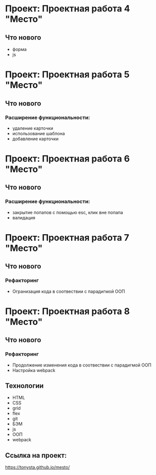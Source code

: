 # Проект: Проектная работа 4 "Место"

## Что нового

- форма
- js

# Проект: Проектная работа 5 "Место"

## Что нового

### Расширение функциональности:

- удаление карточки
- использование шаблона
- добавление карточки

# Проект: Проектная работа 6 "Место"

## Что нового

### Расширение функциональности:

- закрытие попапов с помощью esc, клик вне попапа
- валидация

# Проект: Проектная работа 7 "Место"

## Что нового

### Рефакторинг

- Огранизация кода в соотвествии с парадигмой ООП

# Проект: Проектная работа 8 "Место"

## Что нового

### Рефакторинг

- Продолжение изменения кода в соотвествии с парадигмой ООП
- Настройка webpack

## Технологии

- HTML
- CSS
- grid
- flex
- git
- БЭМ
- js
- ООП
- webpack

## Ссылка на проект:

https://tonysta.github.io/mesto/
